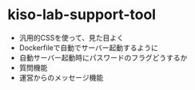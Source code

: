 # kiso-lab-support-tool

- 汎用的CSSを使って、見た目よく
- Dockerfileで自動でサーバー起動するように
- 自動サーバー起動時にパスワードのフラグどうするか
- 質問機能
- 運営からのメッセージ機能
